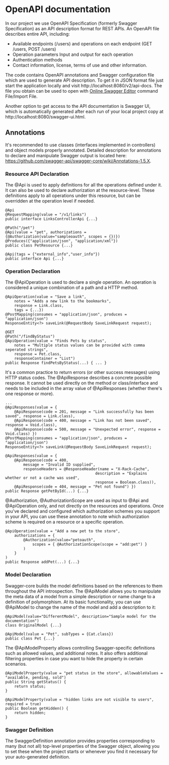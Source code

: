 # OpenAPI documentation

In our project we use OpenAPI Specification (formerly Swagger Specification) as an API description format for REST APIs. 
An OpenAPI file describes entire API, including:
* Available endpoints (/users) and operations on each endpoint (GET /users, POST /users)
* Operation parameters Input and output for each operation
* Authentication methods
* Contact information, license, terms of use and other information. </br>

The code contains OpenAPI annotations and Swagger configuration file which are used to generate API description.
To get it in JSON format file just start the application locally and visit http://localhost:8080/v2/api-docs. 
The file you obtain can be used to open with <a href = "editor.swagger.io">Online Swagger Editor</a> command File/Import File.

Another option to get access to the API documentation is Swagger UI, which is automatically generated 
after each run of your local project copy at http://localhost:8080/swagger-ui.html. 

## Annotations

It's recommended to use classes (interfaces implemented in controllers) and object models properly annotated. 
Detailed description for annotations to declare and manipulate Swagger output is located here: https://github.com/swagger-api/swagger-core/wiki/Annotations-1.5.X. 
 
### Resource API Declaration
The @Api is used to apply definitions for all the operations defined under it.
It can also be used to declare authorization at the resource-level. 
These definitions apply to all operations under this resource, but can be overridden at the operation level if needed. 
```
@Api 
@RequestMapping(value = "/v1/links")
public interface LinksControllerApi {...}
```
```
@Path("/pet")
@Api(value = "pet", authorizations = {@Authorization(value="sampleoauth", scopes = {})})
@Produces({"application/json", "application/xml"})
public class PetResource {...}
```
```
@Api(tags = {"external_info","user_info"})
public interface Api {...}
```

### Operation Declaration
The @ApiOperation is used to declare a single operation. 
An operation is considered a unique combination of a path and a HTTP method.
```
@ApiOperation(value = "Save a link", 
    notes = "Adds a new link to the bookmarks", 
    response = Link.class, 
    tags = {...})
@PostMapping(consumes = "application/json", produces = "application/json")
ResponseEntity<?> saveLink(@RequestBody SaveLinkRequest request);
```
```
@GET
@Path("/findByStatus")
@ApiOperation(value = "Finds Pets by status",
    notes = "Multiple status values can be provided with comma seperated strings",
    response = Pet.class,
    responseContainer = "List")
public Response findPetsByStatus(...) { ... }
```
It's a common practice to return errors (or other success messages) using HTTP status codes. 
The @ApiResponse describes a concrete possible response. 
It cannot be used directly on the method or class/interface and needs to be included in the array value of @ApiResponses (whether there's one response or more).
```
...
@ApiResponses(value = {
    @ApiResponse(code = 201, message = "Link successfully has been saved", response = Link.class),
    @ApiResponse(code = 400, message = "Link has not been saved", response = Void.class),
    @ApiResponse(code = 500, message = "Unexpected error", response = Void.class) })
@PostMapping(consumes = "application/json", produces = "application/json")
ResponseEntity<?> saveLink(@RequestBody SaveLinkRequest request);
```
```
@ApiResponses(value = {
    @ApiResponse(code = 400, 
        message = "Invalid ID supplied", 
        responseHeaders = @ResponseHeader(name = "X-Rack-Cache", 
                                        description = "Explains whether or not a cache was used", 
                                        response = Boolean.class)),
    @ApiResponse(code = 404, message = "Pet not found") })
public Response getPetById(...) {...}
```
@Authorization, @AuthorizationScope are used as input to @Api and @ApiOperation only, and not directly on the resources and operations. 
Once you've declared and configured which authorization schemes you support in your API, you can use these annotation to note which authorization scheme is required on a resource or a specific operation.
```
@ApiOperation(value = "Add a new pet to the store", 
    authorizations = {
        @Authorization(value="petoauth", 
            scopes = { @AuthorizationScope(scope = "add:pet") }
        )
    }
)
public Response addPet(...) {...}
```

### Model Declaration
Swagger-core builds the model definitions based on the references to them throughout the API introspection. 
The @ApiModel allows you to manipulate the meta data of a model from a simple description or name change to a definition of polymorphism.
At its basic functionality, you can use @ApiModel to change the name of the model and add a description to it:

```
@ApiModel(value="DifferentModel", description="Sample model for the documentation")
class OriginalModel {...}
```
```
@ApiModel(value = "Pet", subTypes = {Cat.class})
public class Pet {...}
```
The @ApiModelProperty allows controlling Swagger-specific definitions such as allowed values, and additional notes. It also offers additional filtering properties in case you want to hide the property in certain scenarios.
```
@ApiModelProperty(value = "pet status in the store", allowableValues = "available, pending, sold")
public String getStatus() {
    return status;
}
```
```
@ApiModelProperty(value = "hidden links are not visible to users", required = true)
public Boolean getHidden() {
    return hidden;
}
```
### Swagger Definition
The SwaggerDefinition annotation provides properties corresponding to many (but not all) top-level properties of the Swagger object, 
allowing you to set these when the project starts or whenever you find it necessary for your auto-generated definition. 
